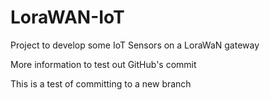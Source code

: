 # LoraWAN-IoT
Project to develop some IoT Sensors on a LoraWaN gateway

 More information to test out GitHub's commit

 This is a test of committing to a new branch

